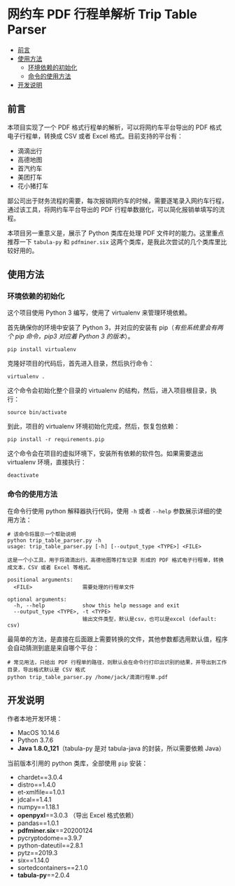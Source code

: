 # 网约车 PDF 行程单解析 Trip Table Parser

- [前言](#前言)
- [使用方法](#使用方法)
  - [环境依赖的初始化](#环境依赖的初始化)
  - [命令的使用方法](#命令的使用方法)
- [开发说明](#开发说明)

## 前言

本项目实现了一个 PDF 格式行程单的解析，可以将网约车平台导出的 PDF 格式电子行程单，转换成 CSV 或者 Excel 格式。目前支持的平台有：
 * 滴滴出行
 * 高德地图
 * 首汽约车
 * 美团打车
 * 花小猪打车

鄙公司出于财务流程的需要，每次报销网约车的时候，需要逐笔录入网约车行程，通过该工具，将网约车平台导出的 PDF 行程单数据化，可以简化报销单填写的流程。

本项目另一重意义是，展示了 Python 类库在处理 PDF 文件时的能力。这里重点推荐一下 `tabula-py` 和 `pdfminer.six` 这两个类库，是我此次尝试的几个类库里比较好用的。

## 使用方法

### 环境依赖的初始化

这个项目使用 Python 3 编写，使用了 virtualenv 来管理环境依赖。

首先确保你的环境中安装了 Python 3，并对应的安装有 pip（_有些系统里会有两个 pip 命令，pip3 对应着 Python 3 的版本_）。

```shell
pip install virtualenv
```

克隆好项目的代码后，首先进入目录，然后执行命令：

```shell
virtualenv .
```

这个命令会初始化整个目录的 virtualenv 的结构，然后，进入项目根目录，执行：

```shell
source bin/activate
```

到此，项目的 virtualenv 环境初始化完成，然后，恢复包依赖：

```shell
pip install -r requirements.pip
```

这个命令会在项目的虚拟环境下，安装所有依赖的软件包。如果需要退出 virtualenv 环境，直接执行：

```shell
deactivate
```

### 命令的使用方法
在命令行使用 python 解释器执行代码，使用 `-h` 或者 `--help` 参数展示详细的使用方法：

```shell
# 该命令将展示一个帮助说明
python trip_table_parser.py -h
usage: trip_table_parser.py [-h] [--output_type <TYPE>] <FILE>

这是一个小工具，用于将滴滴出行、高德地图等打车记录 形成的 PDF 格式电子行程单，转换成文本，CSV 或者 Excel 等格式。

positional arguments:
  <FILE>                需要处理的行程单文件

optional arguments:
  -h, --help            show this help message and exit
  --output_type <TYPE>, -t <TYPE>
                        输出文件类型，默认是csv，也可以是excel (default: csv)
```

最简单的方法，是直接在后面跟上需要转换的文件，其他参数都选用默认值，程序会自动猜测到底是来自哪个平台：

```shell
# 常见用法，只给出 PDF 行程单的路径，则默认会在命令行打印出识别的结果，并导出到工作目录，导出格式默认是 CSV 格式
python trip_table_parser.py /home/jack/滴滴行程单.pdf
```


## 开发说明

作者本地开发环境：

 * MacOS 10.14.6
 * Python 3.7.6
 * **Java 1.8.0_121**（tabula-py 是对 tabula-java 的封装，所以需要依赖 Java）

当前版本引用的 python 类库，全部使用 `pip` 安装：

 * chardet==3.0.4
 * distro==1.4.0
 * et-xmlfile==1.0.1
 * jdcal==1.4.1
 * numpy==1.18.1
 * **openpyxl**==3.0.3 （导出 Excel 格式依赖）
 * pandas==1.0.1
 * **pdfminer.six**==20200124
 * pycryptodome==3.9.7
 * python-dateutil==2.8.1
 * pytz==2019.3
 * six==1.14.0
 * sortedcontainers==2.1.0
 * **tabula-py**==2.0.4
